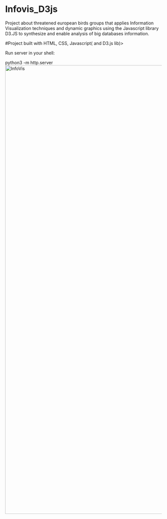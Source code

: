 # Infovis_D3js

Project about threatened european birds groups that applies Information Visualization techniques and dynamic graphics using the Javascript library D3.JS to synthesize and enable analysis of big databases information.

#Project built with HTML, CSS, Javascript( and D3.js lib)>

Run server in your shell:

python3 -m http.server
<img width="1440" alt="InfoVis" src="https://user-images.githubusercontent.com/101675287/221942888-902acc44-800a-45cf-86d3-ad5f2bde8e06.png">
